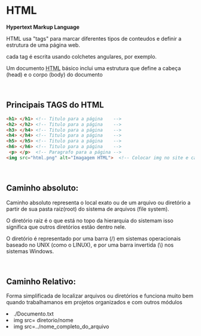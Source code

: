 <h1>HTML</h1>
<p> <strong> Hypertext Markup Language </strong> </p>

<p>HTML usa "tags" para marcar diferentes tipos de conteudos e definir a estrutura de uma página web.</p>
cada tag é escrita usando colchetes angulares, por exemplo.
<p>Um documento <abbr title="Hypertext Markup Language"> HTML</abbr> básico inclui uma estrutura que define a cabeça (head) e o corpo (body) do documento</p> <br>


<h2> Principais TAGS do HTML</h2>

```html
<h1> </h1> <!-- Titulo para a página    -->
<h2> </h2> <!-- Titulo para a página    -->
<h3> </h4> <!-- Titulo para a página    -->
<h4> </h4> <!-- Titulo para a página    -->
<h5> </h5> <!-- Titulo para a página    -->
<h6> </h6> <!-- Titulo para a página    -->
 <p> </p>  <!-- Paragrafo para a página -->
<img src="html.png" alt="Imagagem HTML">  <!-- Colocar img no site e caso não carregar "alt" para descrição-->
```
<br>

<h2> Caminho absoluto:</h2>
<p>Caminho absoluto representa o local exato ou de um arquivo ou diretório a partir de sua pasta raiz(root) do sistema de arquivos (file system).</p>
<p>O diretório raiz é o que está no topo da hierarquia do sistemam isso significa que outros diretórios estão dentro nele.</p>
<p>O diretório é representado por uma barra (/) em sistemas operacionais baseado no UNIX (como o LINUX), e por uma barra invertida (\) nos sistemas Windows.</p><br>

<h2> Caminho Relativo:</h2>
<p> Forma simplificada de localizar arquivos ou diretórios e funciona muito bem quando trabalhamanos em projetos organizados e com outros módulos </p>
<li>./Documento.txt <br></li>
<li>img src= diretorio/nome</li> <!--Diretorio atual ou abaixo -->
<li>img src=../nome_completo_do_arquivo</li> <!--Diretorio acima do diretório atual -->